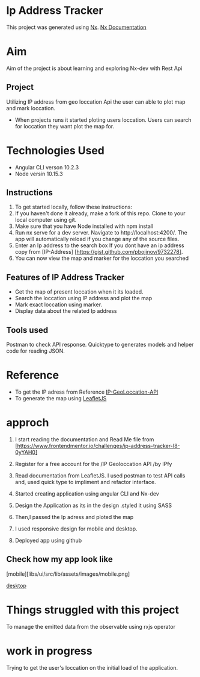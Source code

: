 # Ip Address Tracker

This project was generated using [Nx](https://nx.dev).
[Nx Documentation](https://nx.dev/angular)

# Aim

Aim of the project is about learning and exploring Nx-dev with Rest Api

## Project

Utilizing IP address from geo loccation Api the user can able to plot map and mark loccation.

- When projects runs it started ploting users loccation.
  Users can search for loccation they want plot the map for.

# Technologies Used

- Angular CLI verson 10.2.3
- Node versin 10.15.3

## Instructions

1. To get started locally, follow these instructions:
2. If you haven't done it already, make a fork of this repo.
   Clone to your local computer using git.
3. Make sure that you have Node installed with npm install
4. Run nx serve for a dev server. Navigate to http://localhost:4200/. The app will automatically reload if you change any of the source files.
5. Enter an Ip address to the search box If you dont have an ip address copy from [IP-Address] [https://gist.github.com/pbojinov/9732278].
6. You can now view the map and marker for the loccation you searched

## Features of IP Address Tracker

- Get the map of present loccation when it its loaded.
- Search the loccation using IP address and plot the map
- Mark exact loccation using marker.
- Display data about the related Ip address

## Tools used

Postman to check API response.
Quicktype to generates models and helper code for reading JSON.

# Reference

- To get the IP adress from Reference [IP-GeoLoccation-API](https://geo.ipify.org)
- To generate the map using [LeafletJS](https://leafletjs.com)

# approch

1. I start reading the documentation and Read Me file from [https://www.frontendmentor.io/challenges/ip-address-tracker-I8-0yYAH0]
2. Register for a free account for the /IP Geoloccation API /by IPfy
3. Read documentation from LeafletJS.
   I used postman to test API calls and, used quick type to impliment and refactor interface.

4. Started creating application using angular CLI and Nx-dev
5. Design the Application as its in the design .styled it using SASS
6. Then,I passed the Ip adress and ploted the map
7. I used responsive design for mobile and desktop.
8. Deployed app using github

## Check how my app look like

[mobile][libs/ui/src/lib/assets/images/mobile.png]

[desktop](libs/ui/src/lib/assets/images/desktop.png)

# Things struggled with this project

To manage the emitted data from the observable using rxjs operator

# work in progress

Trying to get the user's loccation on the initial load of the application.
